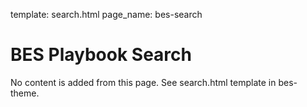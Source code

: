 template: search.html
page_name: bes-search

# BES Playbook Search

No content is added from this page. See search.html template in bes-theme.

